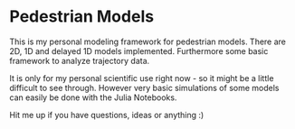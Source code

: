 # Pedestrian Models
This is my personal modeling framework for pedestrian models. There are 2D, 1D and delayed 1D models implemented. Furthermore some basic framework to analyze trajectory data.

It is only for my personal scientific use right now - so it might be a little difficult to see through. However very basic simulations of some models can easily be done with the Julia Notebooks.

Hit me up if you have questions, ideas or anything :)
